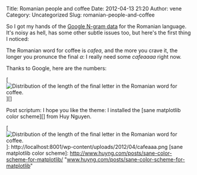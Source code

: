 Title: Romanian people and coffee
Date: 2012-04-13 21:20
Author: vene
Category: Uncategorized
Slug: romanian-people-and-coffee

So I got my hands of the [Google N-gram data][] for the Romanian
language. It's noisy as hell, has some other subtle issues too, but
here's the first thing I noticed:

The Romanian word for coffee is *cafea*, and the more you crave it, the
longer you pronunce the final *a*: I really need some *cafeaaaa* right
now.

Thanks to Google, here are the numbers:

[![Distribution of the length of the final letter in the Romanian word
for coffee.][]][]

Post scriptum: I hope you like the theme: I installed the [sane
matplotlib color scheme][] from Huy Nguyen.

  [Google N-gram data]: http://googleresearch.blogspot.com/2006/08/all-our-n-gram-are-belong-to-you.html
    "Google Research"
  [Distribution of the length of the final letter in the Romanian word
  for coffee.]: http://localhost:8001/wp-content/uploads/2012/04/cafeaaa-300x218.png
    "cafeaaa"
  [![Distribution of the length of the final letter in the Romanian word
  for coffee.][]]: http://localhost:8001/wp-content/uploads/2012/04/cafeaaa.png
  [sane matplotlib color scheme]: http://www.huyng.com/posts/sane-color-scheme-for-matplotlib/
    "www.huyng.com/posts/sane-color-scheme-for-matplotlib"
